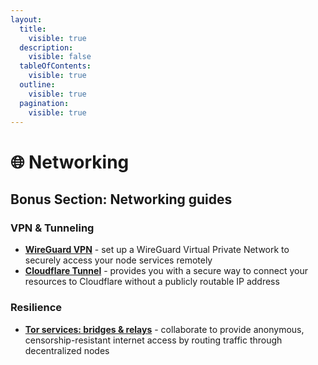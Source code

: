 ```yaml
---
layout:
  title:
    visible: true
  description:
    visible: false
  tableOfContents:
    visible: true
  outline:
    visible: true
  pagination:
    visible: true
---
```


# 🌐 Networking

## Bonus Section: Networking guides

### VPN & Tunneling

* [**WireGuard VPN**](wireguard-vpn.md) - set up a WireGuard Virtual Private Network to securely access your node services remotely
* [**Cloudflare Tunnel**](cloudflare-tunnel.md) - provides you with a secure way to connect your resources to Cloudflare without a publicly routable IP address

### Resilience

* [**Tor services: bridges & relays**](tor-services.md) - collaborate to provide anonymous, censorship-resistant internet access by routing traffic through decentralized nodes
